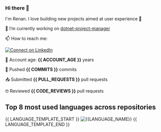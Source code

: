### Hi there 👋

I'm Renan. I love building new projects aimed at user experience :raised_hands: 

🔭 I’m currently working on [dotnet-project-manager](https://github.com/renanfssilva/dotnet-project-manager)

📫 How to reach me:

[![Connect on LinkedIn](https://img.shields.io/badge/--linkedin?label=LinkedIn&logo=LinkedIn&style=social)](https://www.linkedin.com/in/renanfssilva)

👴 Account age: **{{ ACCOUNT_AGE }}** years

🫸 Pushed **{{ COMMITS }}** commits

📤 Submitted **{{ PULL_REQUESTS }}** pull requests

🤓 Reviewed **{{ CODE_REVIEWS }}** pull requests

## Top 8 most used languages across repositories

{{ LANGUAGE_TEMPLATE_START }}
![{{LANGUAGE_NAME}}](https://img.shields.io/static/v1?style=flat-square&label=%E2%A0%80&color=555&labelColor={{LANGUAGE_COLOR:uri}}&message={{LANGUAGE_NAME:uri}}%EF%B8%B1{{LANGUAGE_PERCENT:uri}}%25)
{{ LANGUAGE_TEMPLATE_END }}
